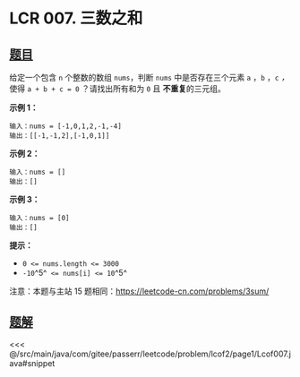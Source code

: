 # LCR 007. 三数之和

## [题目](https://leetcode.cn/problems/1fGaJU/)
给定一个包含 `n` 个整数的数组 `nums`，判断 `nums` 中是否存在三个元素 `a` ，`b` ，`c` *，* 使得 `a + b + c = 0` ？请找出所有和为 `0` 且 **不重复**的三元组。

**示例 1：**

```
输入：nums = [-1,0,1,2,-1,-4]
输出：[[-1,-1,2],[-1,0,1]]
```

**示例 2：**

```
输入：nums = []
输出：[]
```

**示例 3：**

```
输入：nums = [0]
输出：[]
```

**提示：**

* `0 <= nums.length <= 3000`
* `-10`^5^` <= nums[i] <= 10`^5^

注意：本题与主站 15 题相同：<https://leetcode-cn.com/problems/3sum/>


## [题解](https://github.com/PasseRR/JavaLeetCode/blob/master/src/main/java/com/gitee/passerr/leetcode/problem/lcof2/page1/Lcof007.java)

<<< @/src/main/java/com/gitee/passerr/leetcode/problem/lcof2/page1/Lcof007.java#snippet
